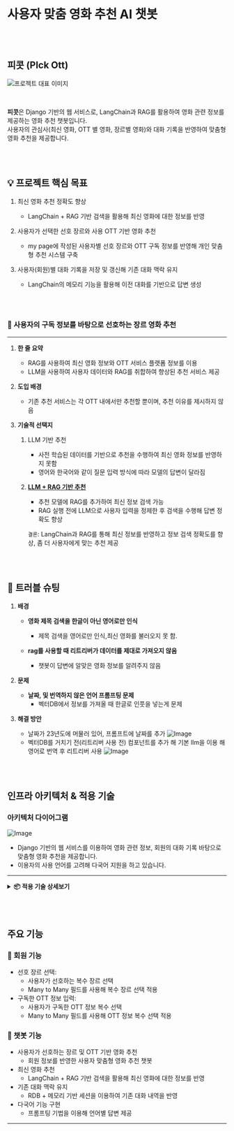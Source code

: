 # 사용자 맞춤 영화 추천 AI 챗봇 

<br><br>

## 피콧 (PIck Ott)

![프로젝트 대표 이미지](https://github.com/user-attachments/assets/fd368a46-6b62-4f41-b01f-e42d33f024a9)



<br>


**피콧**은 Django 기반의 웹 서비스로, LangChain과 RAG를 활용하여 영화 관련 정보를 제공하는 영화 추천 챗봇입니다. <br>
사용자의 관심사(최신 영화, OTT 별 영화, 장르별 영화)와 대화 기록을 반영하여 맞춤형 영화 추천을 제공합니다.



<br><br>

## 💡 프로젝트 핵심 목표

1. 최신 영화 추천 정확도 향상
   - LangChain + RAG 기반 검색을 활용해 최신 영화에 대한 정보를 반영

2. 사용자가 선택한 선호 장르와 사용 OTT 기반 영화 추천
   * my page에 작성된 사용자별 선호 장르와 OTT 구독 정보를 반영해 개인 맞춤형 추천 시스템 구축

3. 사용자(회원)별 대화 기록을 저장 및 갱신해 기존 대화 맥락 유지
   * LangChain의 메모리 기능을 활용해 이전 대화를 기반으로 답변 생성


<br><br>


### 🍁 사용자의 구독 정보를 바탕으로 선호하는 장르 영화 추천

---

1. **한 줄 요약**  
    - RAG를 사용하여 최신 영화 정보와 OTT 서비스 플랫폼 정보를 이용
    - LLM을 사용하여 사용자 데이터와 RAG를 취합하여 향상된 추천 서비스 제공



2. **도입 배경**  
	- 기존 추천 서비스는 각 OTT 내에서만 추천할 뿐이며, 추천 이유를 제시하지 않음

     
3. **기술적 선택지** 

	1. LLM 기반 추천
		- 사전 학습된 데이터를 기반으로 추천을 수행하여 최신 영화 정보를 반영하지 못함
		- 영어와 한국어와 같이 질문 입력 방식에 따라 모델의 답변이 달라짐

	2. <u>**LLM + RAG 기반 추천**</u>
		- 추천 모델에 RAG를 추가하여 최신 정보 검색 가능
		- RAG 실행 전에 LLM으로 사용자 입력을 정제한 후 검색을 수행해 답변 정확도 향상
	 
        `결론`: LangChain과 RAG를 통해 최신 정보를 반영하고 정보 검색 정확도를 향상, 좀 더 사용자에게 맞는 추천 제공

<br><br>

## 🍁 트러블 슈팅


1. **배경**
   - **영화 제목 검색을 한글이 아닌 영어로만 인식**  
     - 제목 검색을 영어로만 인식,최신 영화를 불러오지 못 함.

   - **rag를 사용할 때 리트리버가 데이터를 제대로 가져오지 않음**  
     - 챗봇이 답변에 알맞은 영화 정보를 알려주지 않음 

2. **문제**  
   - **날짜, 및 번역하지 않은 언어 프롬프팅 문제**
     - 벡터DB에서 정보를 가져올 때 한글로 인풋을 넣는게 문제

3. **해결 방안**  
     - 날짜가 23년도에 머물러 있어, 프롬프트에 날짜를 추가
    ![Image](https://github.com/user-attachments/assets/0013aacb-d5cf-4527-ba4b-ca12e20a762d)
     - 벡터DB를 거치기 전(리트리버 사용 전) 컴포넌트를 추가 해 기본 llm을 이용 해 영어로 번역 후 리트리버 사용
    ![Image](https://github.com/user-attachments/assets/0bfa1367-0cbb-4a68-a8ab-a56b3bcbf420)  



<br><br>


## 인프라 아키텍처 & 적용 기술

### 아키텍처 다이어그램
![Image](https://github.com/user-attachments/assets/595612bf-9a44-4cac-b58f-5837516bdfc0)

- Django 기반의 웹 서비스를 이용하여 영화 관련 정보, 회원의 대화 기록 바탕으로 맞춤형 영화 추천을 제공합니다.
- 이용자의 사용 언어를 고려해 다국어 지원을 하고 있습니다.


---

<details>
<summary><b>📦 적용 기술 상세보기</b></summary>

### 💾 **백엔드**
1. **Django REST framework**  
   - **적용 위치**: 메인 서버  
   - **사용 이유**: 강력하고 유연하게 RESTful api를 쉽게 구현할 수 있으며, JWT, Session 등 다양한 인증 방식 및 기능을 제공하기 때문에 프로젝트 규모 및 주제에 적합
2. **JWT**
   - **적용 위치**: 메인 서버
   - **사용 이유**: 세션/쿠키 방식보다 확장성이 뛰어남, 안전한 토큰 기반 인증
3. **ChromaDB**
   - **적용 위치**: 메인 서버
   - **사용 이유**: 가장 많이 사용하는 벡터db, 경량화 되어 있고, 작은 프로젝트에 적합
4. **langchain**
   - **적용 위치**: 메인 서버
   - **사용 이유**: LLM을 확장하기 위한 기능들을 쉽게 연동 할 수 있고, 체인(Chain) 기반 워크플로우 구축 가능, 메모리 기능 지원
---

### 🌐 **프론트앤드**
1. **스트림릿**  
   - **적용 위치**: 웹
   - **사용 이유**: 데이터 시각화, 데이터 탐색, 모델 적용이 쉽고 간편하게 개발 용이


</details>

<br><br>

## 주요 기능


### 🍁 회원 기능
   - 선호 장르 선택:
      - 사용자가 선호하는 복수 장르 선택
      - Many to Many 필드를 사용해 복수 장르 선택 적용
   - 구독한 OTT 정보 입력: 
      - 사용자가 구독한 OTT 정보 복수 선택
      - Many to Many 필드를 사용해 OTT 정보 복수 선택 적용



### 🍁 챗봇 기능
   - 사용자가 선호하는 장르 및 OTT 기반 영화 추천
      - 회원 정보를 반영한 사용자 맞춤형 영화 추천 챗봇
   - 최신 영화 추천
      - LangChain + RAG 기반 검색을 활용해 최신 영화에 대한 정보를 반영
   - 기존 대화 맥락 유지
      - RDB + 메모리 기반 세션을 이용하여 기존 대화 내역을 반영
   - 다국어 기능 구현
      - 프롬프팅 기법을 이용해 언어별 답변 제공


---

